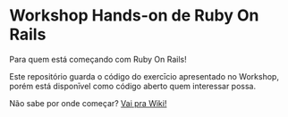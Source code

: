 Workshop Hands-on de Ruby On Rails
============

Para quem está começando com Ruby On Rails!

Este repositório guarda o código do exercīcio apresentado no Workshop, porém está disponīvel como código aberto quem interessar possa.

Não sabe por onde começar? [Vai pra Wiki!](https://github.com/snowniak/workshop-ror/wiki)



